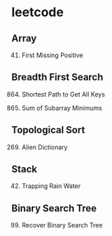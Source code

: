 # leetcode
## Array
41. First Missing Positive

## Breadth First Search
864. Shortest Path to Get All Keys

907. Sum of Subarray Minimums

## Topological Sort
269. Alien Dictionary

## Stack
42. Trapping Rain Water

## Binary Search Tree
99. Recover Binary Search Tree

